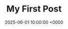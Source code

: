 ---
title: "My First Post"
date: 2025-06-01 10:00:00 +0000
categories: [Blog]
tags: [example, chirpy, tutorial]
pin: false
comments: true
---